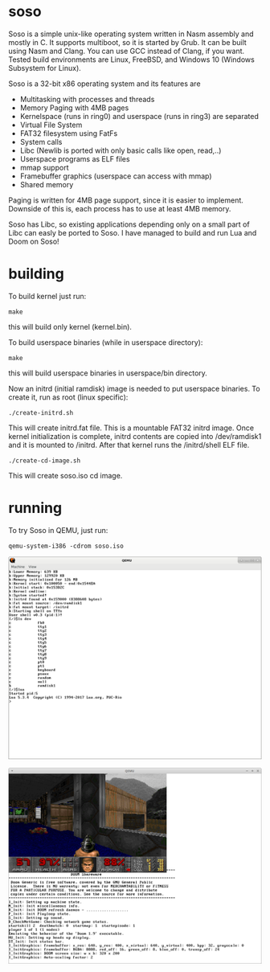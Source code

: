 # soso
Soso is a simple unix-like operating system written in Nasm assembly and mostly in C. It supports multiboot, so it is started by Grub.
It can be built using Nasm and Clang. You can use GCC instead of Clang, if you want.
Tested build environments are Linux, FreeBSD, and Windows 10 (Windows Subsystem for Linux).

Soso is a 32-bit x86 operating system and its features are
- Multitasking with processes and threads
- Memory Paging with 4MB pages
- Kernelspace (runs in ring0) and userspace (runs in ring3) are separated
- Virtual File System
- FAT32 filesystem using FatFs
- System calls
- Libc (Newlib is ported with only basic calls like open, read,..)
- Userspace programs as ELF files
- mmap support
- Framebuffer graphics (userspace can access with mmap)
- Shared memory

Paging is written for 4MB page support, since it is easier to implement. Downside of this is, each process has to use at least 4MB memory.

Soso has Libc, so existing applications depending only on a small part of Libc can easly be ported to Soso. I have managed to build and run Lua and Doom on Soso!

# building
To build kernel just run:

    make

this will build only kernel (kernel.bin). 

To build userspace binaries (while in userspace directory):

    make

this will build userspace binaries in userspace/bin directory.

Now an initrd (initial ramdisk) image is needed to put userspace binaries. To create it, run as root (linux specific):

    ./create-initrd.sh

This will create initrd.fat file. This is a mountable FAT32 initrd image. Once kernel initialization is complete, initrd contents are copied into /dev/ramdisk1 and it is mounted to /initrd. After that kernel runs the /initrd/shell ELF file.

    ./create-cd-image.sh
    
This will create soso.iso cd image.

# running
To try Soso in QEMU, just run:

    qemu-system-i386 -cdrom soso.iso

![Soso](screenshots/soso-v0.1_1.png)

![Doom on Soso](screenshots/soso-doom.png)

